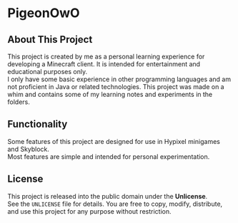 # PigeonOwO

## About This Project
This project is created by me as a personal learning experience for developing a Minecraft client. It is intended for entertainment and educational purposes only.  
I only have some basic experience in other programming languages and am not proficient in Java or related technologies. This project was made on a whim and contains some of my learning notes and experiments in the folders.

## Functionality
Some features of this project are designed for use in Hypixel minigames and Skyblock.  
Most features are simple and intended for personal experimentation.

## License
This project is released into the public domain under the **Unlicense**.  
See the `UNLICENSE` file for details. You are free to copy, modify, distribute, and use this project for any purpose without restriction.
